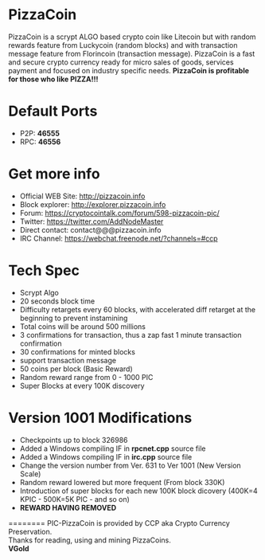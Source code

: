 ﻿PizzaCoin
========
PizzaCoin is a scrypt ALGO based crypto coin like Litecoin but with random rewards feature from Luckycoin (random blocks) and with transaction message feature from Florincoin (transaction message).
PizzaCoin is a fast and secure crypto currency ready for micro sales of goods, services payment and focused on industry specific needs.
**PizzaCoin is profitable for those who like PIZZA!!!**  


Default Ports
========
* P2P: **46555**
* RPC: **46556**


Get more info
========
* Official WEB Site: http://pizzacoin.info
* Block explorer: http://explorer.pizzacoin.info
* Forum: https://cryptocointalk.com/forum/598-pizzacoin-pic/
* Twitter: https://twitter.com/AddNodeMaster
* Direct contact: contact@@@pizzacoin.info
* IRC Channel: https://webchat.freenode.net/?channels=#ccp


Tech Spec
========
* Scrypt Algo
* 20 seconds block time
* Difficulty retargets every 60 blocks, with accelerated diff retarget at the beginning to prevent instamining 
* Total coins will be around 500 millions
* 3 confirmations for transaction, thus a zap fast 1 minute transaction confirmation
* 30 confirmations for minted blocks
* support transaction message
* 50 coins per block (Basic Reward)
* Random reward range from 0 - 1000 PIC
* Super Blocks at every 100K discovery



Version 1001 Modifications
========
* Checkpoints up to block 326986
* Added a Windows compiling IF in **rpcnet.cpp** source file
* Added a Windows compiling IF in **irc.cpp** source file
* Change the version number from Ver. 631 to Ver 1001 (New Version Scale)
* Random reward lowered but more frequent (From block 330K)
* Introduction of super blocks for each new 100K block dicovery (400K=4 KPIC - 500K=5K PIC - and so on)
* **REWARD HAVING REMOVED**

========
PIC-PizzaCoin is provided by CCP aka Crypto Currency Preservation.  
Thanks for reading, using and mining PizzaCoins.  
**VGold**
